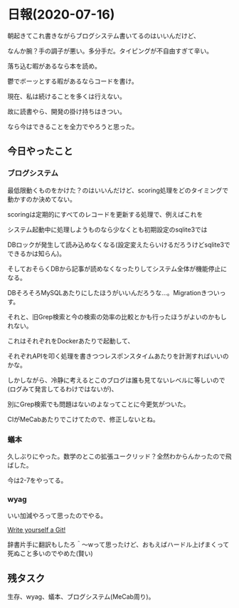 # 日報(2020-07-16)

朝起きてこれ書きながらブログシステム書いてるのはいいんだけど、

なんか腕？手の調子が悪い。多分手だ。タイピングが不自由すぎて辛い。

落ち込む暇があるなら本を読め。

鬱でボーッとする暇があるならコードを書け。

現在、私は続けることを多くは行えない。

故に読書やら、開発の掛け持ちはきつい。

なら今はできることを全力でやろうと思った。

## 今日やったこと

### ブログシステム

最低限動くものをかけた？のはいいんだけど、scoring処理をどのタイミングで動かすのか決めてない。

scoringは定期的にすべてのレコードを更新する処理で、例えばこれを

システム起動中に処理しようものなら少なくとも初期設定のsqlite3では

DBロックが発生して読み込めなくなる(設定変えたらいけるだろうけどsqlite3でできるかは知らん)。

そしておそらくDBから記事が読めなくなったりしてシステム全体が機能停止になる。

DBそろそろMySQLあたりにしたほうがいいんだろうな...。Migrationきついっす。

それと、旧Grep検索と今の検索の効率の比較とかも行ったほうがよいのかもしれない。

これはそれぞれをDockerあたりで起動して、

それぞれAPIを叩く処理を書きつつレスポンスタイムあたりを計測すればいいのかな。

しかしながら、冷静に考えるとこのブログは誰も見てないレベルに等しいので(ログみて発言してるわけではないが)、

別にGrep検索でも問題はないのよなってことに今更気がついた。

CIがMeCabあたりでこけてたので、修正しないとね。

### 蟻本

久しぶりにやった。数学のとこの拡張ユークリッド？全然わからんかったので飛ばした。

今は2-7をやってる。

### wyag

いい加減やろって思ったのでやる。

[Write yourself a Git!](https://wyag.thb.lt/#orgd86d64b)

辞書片手に翻訳もしたろ＾〜wって思ったけど、おもえばハードル上げまくって死ぬこと多いのでやめた(賢い)

## 残タスク

生存、wyag、蟻本、ブログシステム(MeCab周り)。
